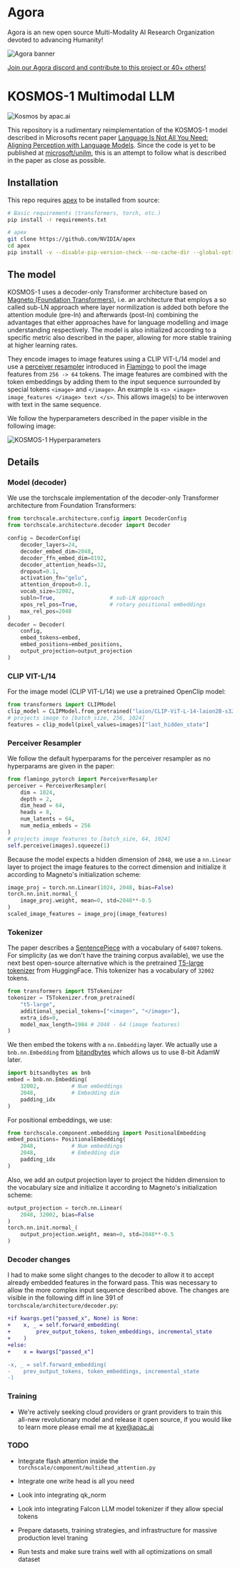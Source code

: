 # Agora
Agora is an new open source Multi-Modality AI Research Organization devoted to advancing Humanity!

![Agora banner](agora-banner.png)

[Join our Agora discord and contribute to this project or 40+ others!](https://discord.gg/qUtxnK2NMf)


# KOSMOS-1 Multimodal LLM

![Kosmos by apac.ai](kosmos-banner.png)

This repository is a rudimentary reimplementation of the KOSMOS-1 model described in Microsofts recent paper [Language Is Not All You Need: Aligning Perception
with Language Models](https://arxiv.org/pdf/2302.14045.pdf). Since the code is yet to be published at
[microsoft/unilm](https://github.com/microsoft/unilm), this is an attempt to follow what is described in the paper as close as possible.

## Installation
This repo requires [apex](https://github.com/NVIDIA/apex#from-source) to be installed from source:
```bash
# Basic requirements (transformers, torch, etc.)
pip install -r requirements.txt

# apex
git clone https://github.com/NVIDIA/apex
cd apex
pip install -v --disable-pip-version-check --no-cache-dir --global-option="--cpp_ext" --global-option="--cuda_ext" ./

```

## The model
KOSMOS-1 uses a decoder-only Transformer architecture based on [Magneto (Foundation Transformers)](https://arxiv.org/abs/2210.06423), i.e. an architecture that employs a so called sub-LN approach where layer normilization is added both before the attention module (pre-ln) and afterwards (post-ln) combining the advantages that either approaches have for language modelling and image understanding respectively. The model is also initialized according to a specific metric also described in the paper, allowing for more stable training at higher learning rates.

They encode images to image features using a CLIP VIT-L/14 model and use a [perceiver resampler](https://github.com/lucidrains/flamingo-pytorch) introduced in [Flamingo](https://www.deepmind.com/blog/tackling-multiple-tasks-with-a-single-visual-language-model) to pool the image features from `256 -> 64` tokens. The image features are combined with the token embeddings by adding them to the input sequence surrounded by special tokens `<image>` and `</image>`. An example is `<s> <image> image_features </image> text </s>`. This allows image(s) to be interwoven with text in the same sequence.

We follow the hyperparameters described in the paper visible in the following image:

![KOSMOS-1 Hyperparameters](./hyperparams.png)

## Details
### Model (decoder)
We use the torchscale implementation of the decoder-only Transformer architecture from Foundation Transformers:
    
```python
from torchscale.architecture.config import DecoderConfig
from torchscale.architecture.decoder import Decoder

config = DecoderConfig(
    decoder_layers=24,
    decoder_embed_dim=2048,
    decoder_ffn_embed_dim=8192,
    decoder_attention_heads=32,
    dropout=0.1,
    activation_fn="gelu",
    attention_dropout=0.1,
    vocab_size=32002,
    subln=True,                 # sub-LN approach
    xpos_rel_pos=True,          # rotary positional embeddings
    max_rel_pos=2048
)
decoder = Decoder(
    config,
    embed_tokens=embed,
    embed_positions=embed_positions,
    output_projection=output_projection
)
```


### CLIP VIT-L/14
For the image model (CLIP VIT-L/14) we use a pretrained OpenClip model:

```python
from transformers import CLIPModel
clip_model = CLIPModel.from_pretrained("laion/CLIP-ViT-L-14-laion2B-s32B-b82K").vision_model
# projects image to [batch_size, 256, 1024]
features = clip_model(pixel_values=images)["last_hidden_state"]
```

### Perceiver Resampler
We follow the default hyperparams for the perceiver resampler as no hyperparams are given in the paper:

```python
from flamingo_pytorch import PerceiverResampler
perceiver = PerceiverResampler(
    dim = 1024,
    depth = 2,
    dim_head = 64,
    heads = 8,
    num_latents = 64,
    num_media_embeds = 256
)
# projects image features to [batch_size, 64, 1024]
self.perceive(images).squeeze(1)
```

Because the model expects a hidden dimension of `2048`, we use a `nn.Linear` layer to project the image features to the correct dimension and initialize it according to Magneto's initialization scheme:

```python
image_proj = torch.nn.Linear(1024, 2048, bias=False)
torch.nn.init.normal_(
    image_proj.weight, mean=0, std=2048**-0.5
)
scaled_image_features = image_proj(image_features)
```

### Tokenizer
The paper describes a [SentencePiece](https://github.com/google/sentencepiece) with a vocabulary of `64007` tokens. For simplicity (as we don't have the training corpus available), we use the next best open-source alternative which is the pretrained [T5-large tokenizer](https://huggingface.co/t5-large) from HuggingFace. This tokenizer has a vocabulary of `32002` tokens.

```python
from transformers import T5Tokenizer
tokenizer = T5Tokenizer.from_pretrained(
    "t5-large",
    additional_special_tokens=["<image>", "</image>"],
    extra_ids=0,
    model_max_length=1984 # 2048 - 64 (image features)
)
```
We then embed the tokens with a `nn.Embedding` layer. We actually use a `bnb.nn.Embedding` from
[bitandbytes](https://github.com/TimDettmers/bitsandbytes) which allows us to use 8-bit AdamW later.

```python
import bitsandbytes as bnb
embed = bnb.nn.Embedding(
    32002,          # Num embeddings
    2048,           # Embedding dim
    padding_idx
)
```

For positional embeddings, we use:
```python
from torchscale.component.embedding import PositionalEmbedding
embed_positions= PositionalEmbedding(
    2048,           # Num embeddings
    2048,           # Embedding dim
    padding_idx
)
```

Also, we add an output projection layer to project the hidden dimension to the vocabulary size and initialize it according to Magneto's initialization scheme:
```python
output_projection = torch.nn.Linear(
    2048, 32002, bias=False
)
torch.nn.init.normal_(
    output_projection.weight, mean=0, std=2048**-0.5
)
```

### Decoder changes
I had to make some slight changes to the decoder to allow it to accept already embedded features in the forward pass. This was necessary to allow the more complex input sequence described above. The changes are visible in the following diff in line 391 of `torchscale/architecture/decoder.py`:

```diff
+if kwargs.get("passed_x", None) is None:
+    x, _ = self.forward_embedding(
+        prev_output_tokens, token_embeddings, incremental_state
+    )
+else:
+    x = kwargs["passed_x"]

-x, _ = self.forward_embedding(
-    prev_output_tokens, token_embeddings, incremental_state
-)
```

### Training

* We're actively seeking cloud providers or grant providers to train this all-new revolutionary model and release it open source, if you would like to learn more please email me at kye@apac.ai


### TODO

* Integrate flash attention inside the `torchscale/component/multihead_attention.py`

* Integrate one write head is all you need

* Look into integrating qk_norm

* Look into integrating Falcon LLM model tokenizer if they allow special tokens

* Prepare datasets, training strategies, and infrastructure for massive production level traning

* Run tests and make sure trains well with all optimizations on small dataset

